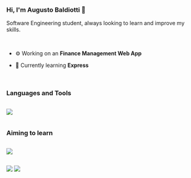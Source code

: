 <h3 align="left">Hi, I'm Augusto Baldiotti 👋</h3>
<p align="left">Software Engineering student, always looking to learn and improve my skills.</p>

<br/>

- ⚙️ Working on an **Finance Management Web App**

- 🌱 Currently learning **Express**

<br/>


<!-- technologies session -->
<div>
  <h3 style="display: inline-block">Languages and Tools</h3>
  <p>
    <a href="https://skillicons.dev">
      <img src="https://skillicons.dev/icons?i=js,ts,react,next,redux,express,nodejs,materialui,tailwind,sass,styledcomponents,mongodb,mysql,linux,git" />
    </a>
  </p>
</div>
<!-- technologies session -->
<div>
  <h3 style="display: inline-block">Aiming to learn</h3>
  <p>
     <a href="https://skillicons.dev">
      <img src="https://skillicons.dev/icons?i=nest,jest" />
    </a>
  </p>
</div> 

<!-- connect with me section -->
##
<a href="https://www.linkedin.com/in/augusto-baldiotti"><img src="https://img.shields.io/badge/LinkedIn-0077B5?style=for-the-badge&logo=linkedin&logoColor=white"/></a>
<a href = "mailto:augustobaldiotti@hotmail.com"><img src="https://img.shields.io/badge/-mail-%23333?style=for-the-badge&logoColor=white" target="_blank"></a>
